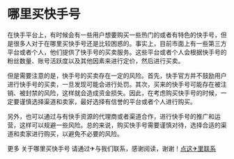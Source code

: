 # 哪里买快手号

在快手平台上，有时候会有一些用户想要购买一些热门的或者有特色的快手号，但是很多人对于在哪里买快手号还是比较困惑的。事实上，目前市面上有一些第三方平台或者个人，他们提供了快手号的买卖服务。这些平台或者个人会根据快手号的粉丝数量、账号活跃度以及其他因素来进行定价，然后进行买卖。

但是需要注意的是，快手号的买卖存在一定的风险。首先，快手官方并不鼓励用户进行快手号的买卖，一旦发现可能会进行处罚。其次，买来的快手号可能存在被注销、被封禁的风险，这样就会造成资金损失。因此，在考虑购买快手号的时候，一定要谨慎选择渠道和卖家，最好选择有信誉的平台或者个人进行购买。

另外，也可以通过与有快手资源的代理商或者渠道合作，进行快手号的推广和运营，这样可以规避一些风险。总的来说，购买快手号需要谨慎对待，选择合适的渠道和卖家进行购买，以避免不必要的风险。

更多 关于哪里买快手号 请通过✈与我们联系，感谢阅读，谢谢！[点这✈里联系](https://a.k02.cc)